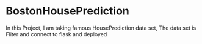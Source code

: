 # BostonHousePrediction
In this Project, I am taking famous HousePrediction data set, The data set is Fliter and connect to flask and deployed 
